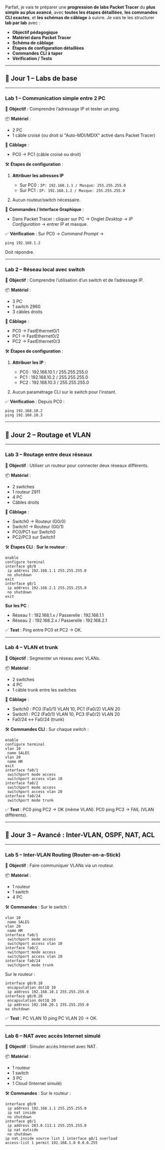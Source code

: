 Parfait,
je vais te préparer une **progression de labs Packet Tracer** du **plus simple au plus avancé**, avec **toutes les étapes détaillées**, **les commandes CLI exactes**, et **les schémas de câblage** à suivre.
Je vais te les structurer **lab par lab** avec :

* **Objectif pédagogique**
* **Matériel dans Packet Tracer**
* **Schéma de câblage**
* **Étapes de configuration détaillées**
* **Commandes CLI à taper**
* **Vérification / Tests**

---

## **📅 Jour 1 – Labs de base**

---

### **Lab 1 – Communication simple entre 2 PC**

🎯 **Objectif** : Comprendre l’adressage IP et tester un ping.

📦 **Matériel** :

* 2 PC
* 1 câble croisé (ou droit si "Auto-MDI/MDIX" activé dans Packet Tracer)

🔌 **Câblage** :

* PC0 → PC1 (câble croisé ou droit)

🛠 **Étapes de configuration** :

1. **Attribuer les adresses IP**

   * Sur PC0 :
     `IP: 192.168.1.1 / Masque: 255.255.255.0`
   * Sur PC1 :
     `IP: 192.168.1.2 / Masque: 255.255.255.0`
2. Aucun routeur/switch nécessaire.

📜 **Commandes / Interface Graphique** :

* Dans Packet Tracer : cliquer sur PC → Onglet *Desktop* → *IP Configuration* → entrer IP et masque.

✅ **Vérification** :
Sur PC0 → *Command Prompt* →

```
ping 192.168.1.2
```

Doit répondre.

---

### **Lab 2 – Réseau local avec switch**

🎯 **Objectif** : Comprendre l’utilisation d’un switch et de l’adressage IP.

📦 **Matériel** :

* 3 PC
* 1 switch 2960
* 3 câbles droits

🔌 **Câblage** :

* PC0 → FastEthernet0/1
* PC1 → FastEthernet0/2
* PC2 → FastEthernet0/3

🛠 **Étapes de configuration** :

1. **Attribuer les IP** :

   * PC0 : 192.168.10.1 / 255.255.255.0
   * PC1 : 192.168.10.2 / 255.255.255.0
   * PC2 : 192.168.10.3 / 255.255.255.0
2. Aucun paramétrage CLI sur le switch pour l’instant.

✅ **Vérification** :
Depuis PC0 :

```
ping 192.168.10.2
ping 192.168.10.3
```

---

## **📅 Jour 2 – Routage et VLAN**

---

### **Lab 3 – Routage entre deux réseaux**

🎯 **Objectif** : Utiliser un routeur pour connecter deux réseaux différents.

📦 **Matériel** :

* 2 switches
* 1 routeur 2911
* 4 PC
* Câbles droits

🔌 **Câblage** :

* Switch0 → Routeur (G0/0)
* Switch1 → Routeur (G0/1)
* PC0/PC1 sur Switch0
* PC2/PC3 sur Switch1

🛠 **Étapes CLI** :
**Sur le routeur** :

```
enable
configure terminal
interface g0/0
 ip address 192.168.1.1 255.255.255.0
 no shutdown
exit
interface g0/1
 ip address 192.168.2.1 255.255.255.0
 no shutdown
exit
```

**Sur les PC** :

* Réseau 1 : 192.168.1.x / Passerelle : 192.168.1.1
* Réseau 2 : 192.168.2.x / Passerelle : 192.168.2.1

✅ **Test** :
Ping entre PC0 et PC2 → OK.

---

### **Lab 4 – VLAN et trunk**

🎯 **Objectif** : Segmenter un réseau avec VLANs.

📦 **Matériel** :

* 2 switches
* 4 PC
* 1 câble trunk entre les switches

🔌 **Câblage** :

* Switch0 : PC0 (Fa0/1) VLAN 10, PC1 (Fa0/2) VLAN 20
* Switch1 : PC2 (Fa0/1) VLAN 10, PC3 (Fa0/2) VLAN 20
* Fa0/24 ↔ Fa0/24 (trunk)

🛠 **Commandes CLI** :
Sur chaque switch :

```
enable
configure terminal
vlan 10
 name SALES
vlan 20
 name HR
exit
interface fa0/1
 switchport mode access
 switchport access vlan 10
interface fa0/2
 switchport mode access
 switchport access vlan 20
interface fa0/24
 switchport mode trunk
```

✅ **Test** :
PC0 ping PC2 → OK (même VLAN).
PC0 ping PC3 → FAIL (VLAN différents).

---

## **📅 Jour 3 – Avancé : Inter-VLAN, OSPF, NAT, ACL**

---

### **Lab 5 – Inter-VLAN Routing (Router-on-a-Stick)**

🎯 **Objectif** : Faire communiquer VLANs via un routeur.

📦 **Matériel** :

* 1 routeur
* 1 switch
* 4 PC

🛠 **Commandes** :
Sur le switch :

```
vlan 10
 name SALES
vlan 20
 name HR
interface fa0/1
 switchport mode access
 switchport access vlan 10
interface fa0/2
 switchport mode access
 switchport access vlan 20
interface fa0/24
 switchport mode trunk
```

Sur le routeur :

```
interface g0/0.10
 encapsulation dot1Q 10
 ip address 192.168.10.1 255.255.255.0
interface g0/0.20
 encapsulation dot1Q 20
 ip address 192.168.20.1 255.255.255.0
no shutdown
```

✅ **Test** :
PC VLAN 10 ping PC VLAN 20 → OK.

---

### **Lab 6 – NAT avec accès Internet simulé**

🎯 **Objectif** : Simuler accès Internet avec NAT.

📦 **Matériel** :

* 1 routeur
* 1 switch
* 3 PC
* 1 Cloud (Internet simulé)

🛠 **Commandes** :
Sur le routeur :

```
interface g0/0
 ip address 192.168.1.1 255.255.255.0
 ip nat inside
 no shutdown
interface g0/1
 ip address 203.0.113.1 255.255.255.0
 ip nat outside
 no shutdown
ip nat inside source list 1 interface g0/1 overload
access-list 1 permit 192.168.1.0 0.0.0.255
```

